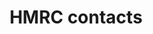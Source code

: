 ---
layout: frontend-template-documentation
sectionKey: Frontend templates
eleventyNavigation:
  parent: Finder
title: HMRC contacts
description: A directory of all the ways to contact HMRC
howItWorks:
  This finder lists all the contacts within HMRC. End-users can use the search component to filter the returned results on the page based on a topic and via search.
examples:
  0:
    title: Contact HM Revenue & Customs
    link: https://www.gov.uk/government/organisations/hm-revenue-customs/contact
contentSchema:
  title: finder
  link: https://docs.publishing.service.gov.uk/content-schemas/finder.html
contentType:
  title: finder
  link: https://docs.publishing.service.gov.uk/document-types/finder.html
renderingApp: finder frontend
components:
  0:
    componentName: Layout super navigation header
    componentURL: https://components.publishing.service.gov.uk/component-guide/layout_super_navigation_header
    generated: auto
    input:
  1:
    componentName: Contextual breadcrumbs
    componentURL: https://components.publishing.service.gov.uk/component-guide/contextual_breadcrumbs
    generated: auto
    input:
  2:
    componentName: "[Heading](https://components.publishing.service.gov.uk/component-guide/heading) displays the total contacts"
    componentURL:
    generated: auto
    input:
  3:
    componentName: Feedback
    componentURL: https://components.publishing.service.gov.uk/component-guide/feedback
    generated: auto
    input:
  4:
    componentName: Layout footer
    componentURL: https://components.publishing.service.gov.uk/component-guide/layout_footer
    generated: auto
    input:
  5:
    componentName: Page title
    componentURL: https://components.publishing.service.gov.uk/component-guide/title
    generated: auto
    input:
  6:
    componentName: Metadata block
    componentURL: https://components.publishing.service.gov.uk/component-guide/metadata
    generated: auto
    input:
  7:
    componentName: Search
    componentURL: https://components.publishing.service.gov.uk/component-guide/search
    generated: auto
    input:
  8:
    componentName: Subscription links
    componentURL: https://components.publishing.service.gov.uk/component-guide/subscription_links
    generated: auto
    input:
  9:
    componentName: Document list
    componentURL: https://components.publishing.service.gov.uk/component-guide/document_list
    generated: auto
    input:
  10:
    componentName: Option select
    componentURL: https://components.publishing.service.gov.uk/component-guide/option_select
    generated: auto
    input:
---